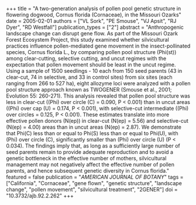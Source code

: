 +++
title = "A two-generation analysis of pollen pool genetic structure in flowering dogwood, Cornus florida (Cornaceae), in the Missouri Ozarks"
date = 2005-02-01
authors = ["VL Sork", "PE Smouse", "VJ Apsit", "RJ Dyer", "RD Westfall"]
publication_types = ["2"]
abstract = "Anthropogenic landscape change can disrupt gene flow. As part of the Missouri Ozark Forest Ecosystem Project, this study examined whether silvicultural practices influence pollen-mediated gene movement in the insect-pollinated species, Cornus florida L., by comparing pollen pool structure (Phi(st)) among clear-cutting, selective cutting, and uncut regimes with the expectation that pollen movement should be least in the uncut regime. Using a sample of 1500 seedlings - 10 each from 150 seed parents (43 in clear-cut, 74 in selective, and 33 in control sites) from six sites (each ranging from 266 to 527 ha), eight allozyme loci were analyzed with a pollen pool structure approach known as TWOGENER (Smouse et al., 2001; Evolution 55: 260-271). This analysis revealed that pollen pool structure was less in clear-cut ((Phi) over circle (C) = 0.090, P < 0.001) than in uncut areas ((Phi) over cap (U) = 0.174, P < 0.001), with selective-cut intermediate ((Phi) over circles = 0.125, P < 0.001). These estimates translate into more effective pollen donors (N(ep)) in clear-cut (N(ep) = 5.56) and selective-cut (N(ep) = 4.00) areas than in uncut areas (N(ep) = 2.87). We demonstrate that Phi(C) less than or equal to Phi(S) less than or equal to Phi(U), with (Phi) over circle (C), significantly smaller than (Phi) over circle (U) (P < 0.034). The findings imply that, as long as a sufficiently large number of seed parents remain to provide adequate reproduction and to avoid a genetic bottleneck in the effective number of mothers, silvicultural management may not negatively affect the effective number of pollen parents, and hence subsequent genetic diversity in Cornus florida."
featured = false
publication = "*AMERICAN JOURNAL OF BOTANY*"
tags = ["California", "Cornaceae", "gene flown", "genetic structure", "landscape change", "pollen movement", "silvicultural treatment", "2GENER"]
doi = "10.3732/ajb.92.2.262"
+++
